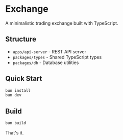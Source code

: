 # Exchange

A minimalistic trading exchange built with TypeScript.

## Structure

- `apps/api-server` - REST API server
- `packages/types` - Shared TypeScript types
- `packages/db` - Database utilities

## Quick Start

```bash
bun install
bun dev
```

## Build

```bash
bun build
```

That's it.